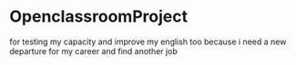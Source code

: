 # OpenclassroomProject
for testing my capacity
and improve my english too because i need a new departure for my career and find another job 

